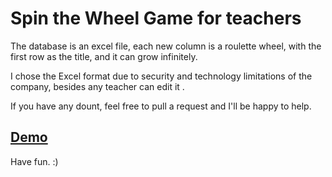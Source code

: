 # Spin the Wheel Game for teachers

The database is an excel file, each new column is a roulette wheel, with the first row as the title, and it can grow infinitely.

I chose the Excel format due to security and technology limitations of the company, besides any teacher can edit it .

If you have any dount, feel free to pull a request and I'll be happy to help.

## [Demo](https://sad-wiles-ab0a58.netlify.app/)


Have fun. :)
